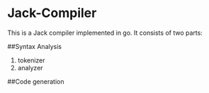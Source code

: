 # Jack-Compiler

This is a Jack compiler implemented in go. It consists of two parts:

##Syntax Analysis
1. tokenizer 
2. analyzer

##Code generation
